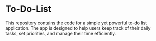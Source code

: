 # To-Do-List
This repository contains the code for a simple yet powerful to-do list application. The app is designed to help users keep track of their daily tasks, set priorities, and manage their time efficiently.
